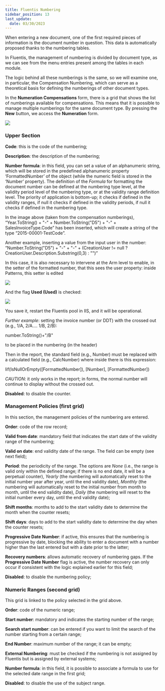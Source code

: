```yaml
---
title: Fluentis Numbering 
sidebar_position: 13
last_update:
  date: 03/30/2023
---
```


When entering a new document, one of the first required pieces of information is the document number in question. This data is automatically proposed thanks to the numbering tables.

In Fluentis, the management of numbering is divided by document type, as we can see from the menu entries present among the tables in each module.

The logic behind all these numberings is the same, so we will examine one, in particular, the Compensation Numbering, which can serve as a theoretical basis for defining the numberings of other document types.

In the **Numeration Compensations** form, there is a grid that shows the list of numberings available for compensations. This means that it is possible to manage multiple numberings for the same document type. By pressing the **New** button, we access the **Numeration** form.

![](/img/it-it/configurations/tables/fluentis-numerations/image01.png)

### Upper Section

**Code**: this is the code of the numbering;

**Description**: the description of the numbering;

**Number formula**: in this field, you can set a value of an alphanumeric string, which will be stored in the predefined alphanumeric property ‘FormattedNumber’ of the object (while the numeric field is stored in the ‘Number’ property). The definition of the *Formula* for formatting the document number can be defined at the numbering type level, at the validity period level of the numbering type, or at the validity range definition level. The priority of application is bottom-up; it checks if defined in the validity ranges, if null it checks if defined in the validity periods, if null it checks if defined in the numbering type.

In the image above (taken from the compensation numberings), “Year.ToString() + "-" + Number.ToString("D5") + "-" + SalesInvoiceType.Code” has been inserted, which will create a string of the type “2015-00001-TestCode”.

Another example, inserting a value from the input user in the number: “Number.ToString("D5") + "-" + "-" + (CreationUser != null ? CreationUser.Description.Substring(0,3) : "")”

In this case, it is also necessary to intervene at the Arm level to enable, in the setter of the formatted number, that this sees the user property: inside Patterns, this setter is edited

![](/img/it-it/configurations/tables/fluentis-numerations/image02.png)

And the flag **Used (Used)** is checked:

![](/img/it-it/configurations/tables/fluentis-numerations/image03.png)

You save it, restart the Fluentis pool in IIS, and it will be operational.

*Further example*: setting the invoice number (or DDT) with the crossed out (e.g., 1/A, 2/A.... 1/B, 2/B):

number.ToString()+"/B"

to be placed in the numbering (in the header)

Then in the report, the standard field (e.g., Number) must be replaced with a calculated field (e.g., CalcNumber) where inside there is this expression:

Iif(IsNullOrEmpty([FormattedNumber]), [Number], [FormattedNumber])

*CAUTION*: it only works in the report; in forms, the normal number will continue to display without the crossed out.

**Disabled**: to disable the counter.

### Management Policies (first grid)

In this section, the management policies of the numbering are entered.

**Order**: code of the row record;

**Valid from date**: mandatory field that indicates the start date of the validity range of the numbering;

**Valid on date**: end validity date of the range. The field can be empty (see next field);

**Period**: the periodicity of the range. The options are *None* (i.e., the range is valid only within the defined range; if there is no end date, it will be a perpetual counter), *Yearly* (the numbering will automatically reset to the initial number year after year, until the end validity date), *Monthly* (the numbering will automatically reset to the initial number from month to month, until the end validity date), *Daily* (the numbering will reset to the initial number every day, until the end validity date);

**Shift months**: months to add to the start validity date to determine the month when the counter resets;

**Shift days**: days to add to the start validity date to determine the day when the counter resets;

**Progressive Date Number**: if active, this ensures that the numbering is progressive by date, blocking the ability to enter a document with a number higher than the last entered but with a date prior to the latter;

**Recovery numbers**: allows automatic recovery of numbering gaps. If the **Progressive Date Number** flag is active, the number recovery can only occur if consistent with the logic explained earlier for this field;

**Disabled**: to disable the numbering policy;


### Numeric Ranges (second grid)

This grid is linked to the policy selected in the grid above.

**Order**: code of the numeric range;

**Start number**: mandatory and indicates the starting number of the range;

**Search start number**: can be entered if you want to limit the search of the number starting from a certain range;

**End Number**: maximum number of the range; it can be empty;

**External Numbering**: must be checked if the numbering is not assigned by Fluentis but is assigned by external systems;

**Number formula**: in this field, it is possible to associate a formula to use for the selected date range in the first grid;

**Disabled**: to disable the use of the subject range.